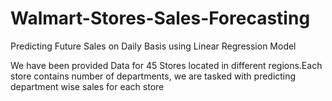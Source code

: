 # Walmart-Stores-Sales-Forecasting

Predicting Future Sales on Daily Basis using Linear Regression Model

We have been provided Data for 45 Stores located in different regions.Each store contains number of departments, we are tasked with predicting department wise sales for each store
